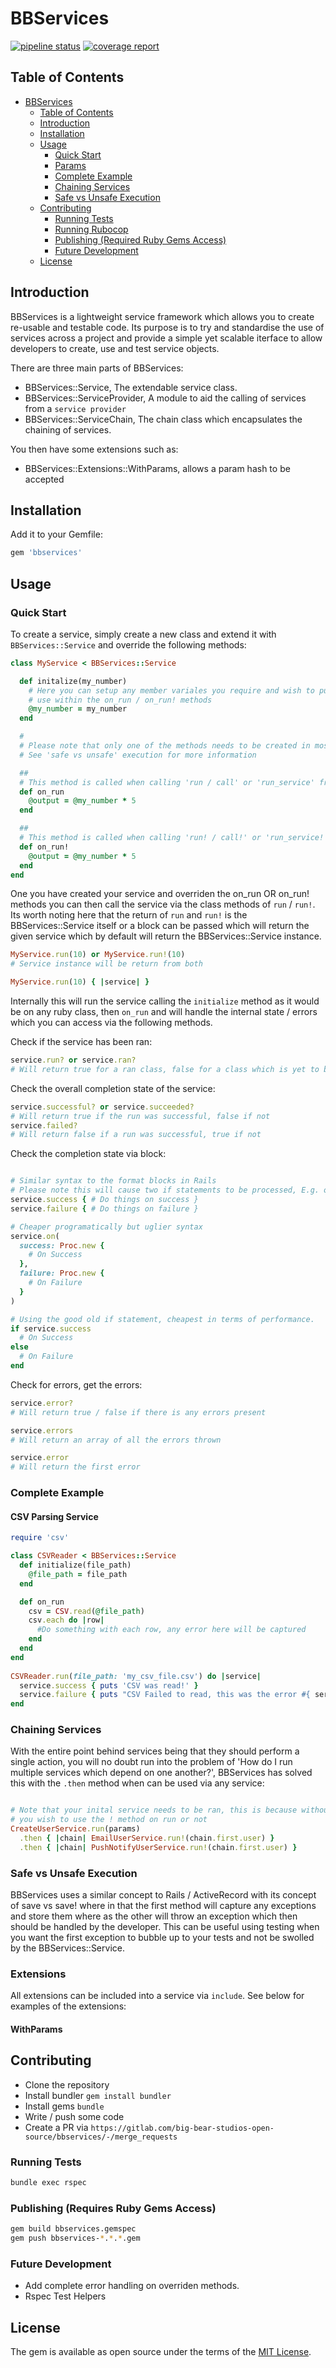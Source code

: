 # BBServices

[![pipeline status](https://gitlab.com/big-bear-studios-open-source/bbservices/badges/master/pipeline.svg)](https://gitlab.com/big-bear-studios-open-source/bbservices/-/commits/master) [![coverage report](https://gitlab.com/big-bear-studios-open-source/bbservices/badges/master/coverage.svg)](https://big-bear-studios-open-source.gitlab.io/bbservices)

## Table of Contents

- [BBServices](#bbservices)
  - [Table of Contents](#table-of-contents)
  - [Introduction](#introduction)
  - [Installation](#installation)
  - [Usage](#usage)
    - [Quick Start](#quick-start)
    - [Params](#params)
    - [Complete Example](#complete-example)
    - [Chaining Services](#chaining-services)
    - [Safe vs Unsafe Execution](#safe-vs-unsafe-execution)
  - [Contributing](#contributing)
    - [Running Tests](#running-tests)
    - [Running Rubocop](#running-rubocop)
    - [Publishing (Required Ruby Gems Access)](#publishing-required-ruby-gems-access)
    - [Future Development](#future-development)
  - [License](#license)

## Introduction

BBServices is a lightweight service framework which allows you to create re-usable and testable code. Its purpose is to try and standardise the use of services across a project and provide a simple yet scalable iterface to allow developers to create, use and test service objects.

There are three main parts of BBServices:

- BBServices::Service, The extendable service class.
- BBServices::ServiceProvider, A module to aid the calling of services from a `service provider`
- BBServices::ServiceChain, The chain class which encapsulates the chaining of services.

You then have some extensions such as: 

- BBServices::Extensions::WithParams, allows a param hash to be accepted

## Installation

Add it to your Gemfile:

``` ruby
gem 'bbservices'
```

## Usage

### Quick Start

To create a service, simply create a new class and extend it with `BBServices::Service` and override the following methods:

``` ruby
class MyService < BBServices::Service

  def initalize(my_number)
    # Here you can setup any member variales you require and wish to put to
    # use within the on_run / on_run! methods
    @my_number = my_number
  end

  #
  # Please note that only one of the methods needs to be created in most cases.
  # See 'safe vs unsafe' execution for more information

  ##
  # This method is called when calling 'run / call' or 'run_service' from a provider.
  def on_run
    @output = @my_number * 5
  end

  ##
  # This method is called when calling 'run! / call!' or 'run_service!' from a provider.
  def on_run!
    @output = @my_number * 5
  end
end
```

One you have created your service and overriden the on_run OR on_run! methods you can then call the service via the class methods of `run` / `run!`. Its worth noting here that the return of `run` and `run!` is the BBServices::Service itself or a block can be passed which will return the given service which by default will return the BBServices::Service instance.

``` ruby
MyService.run(10) or MyService.run!(10)
# Service instance will be return from both

MyService.run(10) { |service| }

```

Internally this will run the service calling the `initialize` method as it would be on any ruby class, then `on_run` and will handle the internal state / errors which you can access via the following methods.

Check if the service has been ran:

``` ruby
service.run? or service.ran?
# Will return true for a ran class, false for a class which is yet to be ran
```

Check the overall completion state of the service:

``` ruby
service.successful? or service.succeeded?
# Will return true if the run was successful, false if not
service.failed?
# Will return false if a run was successful, true if not
```

Check the completion state via block:

``` ruby

# Similar syntax to the format blocks in Rails
# Please note this will cause two if statements to be processed, E.g. one for success, one for failure
service.success { # Do things on success }
service.failure { # Do things on failure }

# Cheaper programatically but uglier syntax
service.on(
  success: Proc.new { 
    # On Success 
  }, 
  failure: Proc.new { 
    # On Failure 
  }
)

# Using the good old if statement, cheapest in terms of performance.
if service.success 
  # On Success
else 
  # On Failure
end

```

Check for errors, get the errors:

``` ruby
service.error?
# Will return true / false if there is any errors present

service.errors
# Will return an array of all the errors thrown

service.error
# Will return the first error
```

### Complete Example

#### CSV Parsing Service

``` ruby
require 'csv'

class CSVReader < BBServices::Service
  def initialize(file_path)
    @file_path = file_path
  end

  def on_run 
    csv = CSV.read(@file_path)
    csv.each do |row|
      #Do something with each row, any error here will be captured
    end
  end
end
 
CSVReader.run(file_path: 'my_csv_file.csv') do |service| 
  service.success { puts 'CSV was read!' }
  service.failure { puts "CSV Failed to read, this was the error #{ service.error.message }" }
end

```

### Chaining Services

With the entire point behind services being that they should perform a single action, you will no doubt run into the problem of 'How do I run multiple services which depend on one another?', BBServices has solved this with the `.then` method when can be used via any service:

```ruby

# Note that your inital service needs to be ran, this is because without this BBServices would know if
# you wish to use the ! method on run or not
CreateUserService.run(params)
  .then { |chain| EmailUserService.run!(chain.first.user) }
  .then { |chain| PushNotifyUserService.run!(chain.first.user) }

```
<!-- 
There are a given set of rules which are always followed when using the .chain method.

1. A BBService object can be returned from .chain, this will be stored within the ServiceChain. Any other value will be treat as a success / fail based on truthiness.
2. The params value is the value from the current call to .chain.
3. Success of the chain will be denoted by, All of the services being successful or All of the chained blocks returning a 'non-nil' value
4. Any failures (E.g. Errors been thrown) will result in the chain stopping
5. Any failures using run! will result in the error being throw and require catching -->

### Safe vs Unsafe Execution

BBServices uses a similar concept to Rails / ActiveRecord with its concept of save vs save! where in that the first method will capture any exceptions and store them where as the other will throw an exception which then should be handled by the developer. This can be useful using testing when you want the first exception to bubble up to your tests and not be swolled by the BBServices::Service.

### Extensions 

All extensions can be included into a service via `include`. See below for examples of the extensions:

#### WithParams

<!-- ``` ruby
#Called with:
MyService.run(first_name: 'John', last_name: 'Griswald')

class MyService < BBServices::Service
  include BBServices::Extensions::WithParams

  # This is how the constructor is 
  # def initalize(params = {})
  # @params = params
  # end

  def on_run
    param_for(:first_name) #John 
    param(:first_name) #John

    params #{ first_name => 'John', last_name => 'Griswald' }

    number_of_params #2
  end
end
``` -->

## Contributing

- Clone the repository
- Install bundler `gem install bundler`
- Install gems `bundle`
- Write / push some code
- Create a PR via `https://gitlab.com/big-bear-studios-open-source/bbservices/-/merge_requests`

### Running Tests

``` bash
bundle exec rspec
```

### Publishing (Requires Ruby Gems Access)

``` bash
gem build bbservices.gemspec
gem push bbservices-*.*.*.gem
```

### Future Development

- Add complete error handling on overriden methods.
- Rspec Test Helpers

## License

The gem is available as open source under the terms of the [MIT License](https://opensource.org/licenses/MIT).
